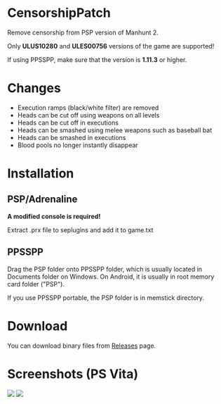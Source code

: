 # CensorshipPatch
Remove censorship from PSP version of Manhunt 2.

Only **ULUS10280** and **ULES00756** versions of the game are supported!


If using PPSSPP, make sure that the version is **1.11.3** or higher.

# Changes

- Execution ramps (black/white filter) are removed
- Heads can be cut off using weapons on all levels
- Heads can be cut off in executions
- Heads can be smashed using melee weapons such as baseball bat
- Heads can be smashed in executions 
- Blood pools no longer instantly disappear


# Installation 

## PSP/Adrenaline

**A modified console is required!**


Extract .prx file to seplugins and add it to game.txt


## PPSSPP

Drag the PSP folder onto PPSSPP folder, which is usually located in Documents folder on Windows. On Android, it is usually in root memory card folder ("PSP").

If you use PPSSPP portable, the PSP folder is in memstick directory.


# Download
You can download binary files from [Releases](https://github.com/ermaccer/Manhunt2.CensorshipPatch/releases) page.

# Screenshots (PS Vita)

![](https://i.imgur.com/5uxP1lK.png)
![](https://i.imgur.com/G5gRLs6.png)